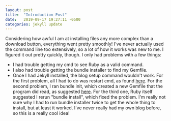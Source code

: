 ```yaml
---
layout: post
title:  "Introduction Post"
date:   2019-09-17 19:27:11 -0500
categories: jekyll update
---
```

Considering how awful I am at installing files any more complex than a download button, everything went pretty smoothly! I've never
actually used the command line too extensively, so a lot of how it works was new to me. I figured it out pretty quickly, though.
I only had problems with a few things:
* I had trouble getting my cmd to see Ruby as a valid command.
* I also had trouble getting the bundle installer to find my Gemfile.
* Once I had Jekyll installed, the blog setup command wouldn't work.
For the first problem, all I had to do was restart cmd, as found [here][helplink1]. For the second problem, I ran bundle init,
which created a new Gemfile that the program did read, as suggested [here][helplink2]. For the third one, Ruby itself suggested
I rerun "bundle install", which fixed the problem. I'm really not sure why I had to run bundle installer twice to get the whole 
thing to install, but at least it worked. I've never really had my own blog before, so this is a really cool idea!

[helplink1]: https://stackoverflow.com/questions/15822686/why-is-ruby-not-recognized-as-an-internal-or-external-command/34956453
[helplink2]: https://stackoverflow.com/questions/50596235/could-not-locate-gemfile-even-though-bundler-is-successfully-installed

